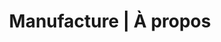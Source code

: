 ---
title: "Manufacture | À propos"
description: "manufacture n.f. lieu de fabrication de produits de qualité où le savoir-faire de la main-d’oeuvre est primordiale"
image: "images/about.png"
draft: false

############################# Definition ############################
definition:
  enable: true

  content: "**manufacture n.f.** lieu de fabrication de produits de qualité où le savoir-faire de la main-d'oeuvre est primordiale"


############################# Inspiration ############################
inspiration:
  enable: true
  title: "_Un modèle inspirant"

  description: "La manufacture représente le lieu où un produit est construit dans son intégralité par différents corps de métiers dédiés, qui recherchent avant tout la **qualité du produit** ainsi que sa **durabilité dans le temps**."
  details:
    - item: "Qualité, savoir-faire, main d'oeuvre et durabilité sont à la base de l'efficience d'une manufacture et de sa renommée."
    - item: "Elle sait produire en grande quantité, sans jamais détériorer la qualité."

  comparison:
    label: "Elle se situe à mi-chemin entre l'atelier d'artisanat et l'usine."
    others:
      - image: "images/about/comparison-workshop.png"
        description: "L'artisan a un savoir-faire et une expertise, sa main d'oeuvre est essentielle. Il conçoit et développe des produits de qualité et durables mais en faible quantité de par sa petite taille."
      - image: "images/about/comparison-factory.png"
        description: "L'usine a pour objectif de fabriquer des produits à grande échelle favorisant la productivité souvent au détriment de la qualité et où l'humain a un rôle d'opérateur sur des chaînes automatisées."


############################# Operation ############################
operation:
  enable: true

  insights:
    - title: "**L'humain au centre du processus de production**"
      description:
        - item: "Rejoindre une manufacture, c'est entrer au sein d'une organisation dédiée à la fabrication de produits par l'homme où **sa place reste centrale**."
          details:
            - item: "Contrairement à l'usine, les machines sont au service de l'homme"
            - item: "Tout comme l'artisanat, le produit se doit d'être fonctionnel et durable, de qualité garantie"
    - title: "**La transmission au coeur de l'apprentissage**"
      description:
        - item: "Pour parvenir à une maîtrise globale de la chaîne de production, chaque corps de métier va se perfectionner en apprenant de ses pairs, selon le principe de la **pédagogie active**."
        - item: "C'est grâce à une **collaboration forte et continue** que la transmission des savoirs est assurée :"
          details:
            - item: "L'apprentissage se fait **\"en faisant\"**"
            - item: "Le cadre est **structuré**"
            - item: "La production reste **fluide et efficiente**"


############################# Testimonial ############################
testimonial:
  enable: true

  content: "Manufacture est né de la conviction qu'il est aussi possible de concilier **artisanat et industrialisation** dans le monde de l'IT & favoriser **la pédagogie active** au sein des équipes pour faire émerger des **organisations en capacité de développer et de livrer durablement des produits de qualité** dans un cercle vertueux d'amélioration continue."


############################# Purpose ############################
purpose:
  enable: true
  title: "_Qui sommes nous ?"

  description:
    - item: "Nous sommes une **équipe de coachs techniques expérimentés** avec une forte expérience dans le monde de l'IT."
    - item: "Nous accompagnons les entreprises **dans leur transformation** afin d'en faire des **organisations efficientes**."

############################# Mission ############################
mission:
  enable: true

  title: "**Notre mission**"
  description:
    - item: "**Accompagner** vos équipes **en immersion** à monter en compétences sur leur culture et leurs pratiques de développement pour leur **redonner la maîtrise sur les produits qu'ils développent et la passion pour leur métier**."
    - item: "Dans cette **approche bottom-up**, nous recherchons alors des **impacts systémiques**."

  ambition:
    title: "**Nos ambitions**"
    steps:
      - description: "**Assurer la transmission** de notre culture et savoir-faire afin de répondre aux enjeux d'efficience des entreprises"
      - description: "**Revaloriser les métiers de l'IT** car le développement logiciel est avant tout un sujet d'ingénierie complexe"
      - description: "**Façonner des organisations apprenantes** s'appuyant sur des communautés de pratiques"

############################# Values ############################
values:
  enable: true
  title: "_Nos valeurs"

  description:
    - item: "Parce qu'elles constituent les **piliers de notre vision**, nos valeurs structurent le cadre et la direction de Manufacture."
    - item: "Elles sont **notre moteur** pour nous améliorer, et nous sommes fiers de les incarner au quotidien."
    - item: "Il nous tient à coeur de vous partager ici en quoi elles nous animent et pourquoi nous y croyons."

  details:
    - label: "Leadership"
      description: "Se servir de notre expertise technique pour **transmettre notre savoir**. Parvenir à créer de la valeur utile."
    - label: "Ouverture d'esprit"
      description: "S'appuyer sur la **diversité** de chacun pour aller plus loin dans la culture et les pratiques."
    - label: "Intelligence"
      description: "Viser l'**excellence technique** tout en se renouvelant sans cesse car le développement logiciel est un sujet d'ingénierie complexe."
    - label: "Courage"
      description: "Mobiliser nos **ressources** pour redonner de la confiance aux équipes : les aider à progresser afin qu'elles puissent délivrer davantage de valeur."
    - label: "Pragmatisme"
      description: "Rechercher **l'efficience** sans réinventer la roue. Rester simple et concret au service des apprentissages."
    - label: "Confiance"
      description: "Être convaincu que le code conservera toujours une **place prépondérante** dans la création de valeur pour les entreprises et qu'il est essentiel d'en avoir une pleine maîtrise."

  button:
    enable: true
    label: "Discutons-en"
    link: "contact"
---